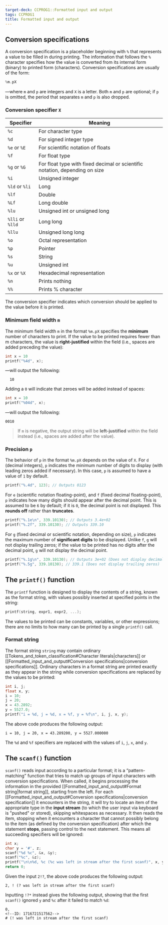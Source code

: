 ```yaml
---
target-deck: CCPROG1::Formatted input and output
tags: CCPROG1
title: Formatted input and output
---
```


## Conversion specifications

A conversion specification is a placeholder beginning with `%` that represents a value to be filled in during printing. The information that follows the `%` character specifies how the value is converted from its internal form (binary) to printed form (characters). Conversion specifications are usually of the form:

```c
%m.pX
```

—where `m` and `p` are integers and `X` is a letter. Both `m` and `p` are optional; if `p` is omitted, the period that separates `m` and `p` is also dropped.

<!--ID: 1698055025610-->

### Conversion specifier `X`

| Specifier | Meaning |
|------------|-------------------------------------------|
| `%c` | For character type |
| `%d` | For signed integer type |
| `%e` or `%E` | For scientific notation of floats |
| `%f` | For float type |
| `%g` or `%G` | For float type with fixed decimal or scientific notation, depending on size |
| `%i` | Unsigned integer |
| `%ld` or `%li` | Long |
| `%lf` | Double |
| `%Lf` | Long double |
| `%lu` | Unsigned int or unsigned long |
| `%lli` or `%lld` | Long long |
| `%llu` | Unsigned long long |
| `%o` | Octal representation |
| `%p` | Pointer |
| `%s` | String |
| `%u` | Unsigned int |
| `%x` or `%X` | Hexadecimal representation |
| `%n` | Prints nothing |
| `%%` | Prints % character|

The conversion specifier indicates which conversion should be applied to the value before it is printed.

<!--ID: 1698055025619-->

### Minimum field width `m`

The minimum field width `m` in the format `%m.pX` specifies the **minimum** number of characters to print. If the value to be printed requires fewer than m characters, the value is **right-justified** within the field (i.e., spaces are added preceding the value):

```c
int x = 10
printf("%4d", x);
```

—will output the following:

```
  10
```

Adding a `0` will indicate that zeroes will be added instead of spaces:

```c
int x = 10
printf("%04d", x);
```

—will output the following:

```
0010
```

> If `m` is negative, the output string will be **left-justified** within the field instead (i.e., spaces are added after the value).

<!--ID: 1698055025625-->

### Precision `p`

The behavior of `p` in the format `%m.pX` depends on the value of `X`. For `d` (decimal integers), `p` indicates the minimum number of digits to display (with leading zeros added if necessary). In this case, `p` is assumed to have a value of `1` by default.

```c
printf("%.4d", 123); // Outputs 0123
```

For `e` (scientific notation floating-point), and `f` (fixed decimal floating-point), `p` indicates how many digits should appear after the decimal point. This is assumed to be `6` by default; if it is `0`, the decimal point is not displayed. This **rounds off** rather than **truncates**.

```c
printf("%.1e\n", 339.10130); // Outputs 3.4e+02
printf("%.2f", 339.10130); // Outputs 339.10
```

For `g` (fixed decimal or scientific notation, depending on size), `p` indicates the maximum number of **significant digits** to be displayed. Unlike `f`, `g` will not display trailing zeros; if the value to be printed has no digits after the decimal point, `g` will not display the decimal point.

```c
printf("%.1g\n", 339.10130); // Outputs 3e+02 (Does not display decimal point)
printf("%.5g", 339.10130); // 339.1 (Does not display trailing zeros)
```

<!--ID: 1698055025629-->

## The `printf()` function

The `printf` function is designed to display the contents of a string, known as the format string, with values possibly inserted at specified points in the string:

```c
printf(string, expr1, expr2, ...);
```

The values to be printed can be constants, variables, or other expressions; there are no limits to how many can be printed by a single `printf()` call.

<!--ID: 1698055025634-->

### Format string

The format string `string` may contain ordinary [[Tokens_and_token_classification#Character literals|characters]] or [[Formatted_input_and_output#Conversion specifications|conversion specifications]]. Ordinary characters in a format string are printed exactly as they appear in the string while conversion specifications are replaced by the values to be printed:

```c
int i, j;
float x, y;
i = 10;
j = 20;
x = 43.2892;
y = 5527.0;
printf("i = %d, j = %d, x = %f, y = %f\n", i, j, x, y);
```

The above code produces the following output:

```
i = 10, j = 20, x = 43.289200, y = 5527.000000
```

The `%d` and `%f` specifiers are replaced with the values of `i`, `j`, `x`, and `y`.

<!--ID: 1698055025638-->

## The `scanf()` function

`scanf()` reads input according to a particular format; it is a “pattern-matching” function that tries to match up groups of input characters with conversion specifications. When called, it begins processing the information in the provided [[Formatted_input_and_output#Format string|format string]], starting from the left. For each [[Formatted_input_and_output#Conversion specifications|conversion specification]] it encounters in the string, it will try to locate an item of the appropriate type in the **input stream** (to which the user input via keyboard is "pushed" or stored), skipping whitespaces as necessary. It then reads the item, stopping when it encounters a character that cannot possibly belong to the item (as defined by the conversion specification) after which the statement **stops**, passing control to the next statement. This means all succeeding specifiers will be ignored:

```c
int x;
char y = '#', z;
scanf("%d %c", &x, &y);
scanf("%c", &z);
printf("\n\n%d, %c (%c was left in stream after the first scanf)", x, y, z);
return 0;
```

Given the input `2!?`, the above code produces the following output:

```
2, ! (? was left in stream after the first scanf)
```

Inputting `!?*` instead gives the following output, showing that the first `scanf()` ignored `y` and `%c` after it failed to match `%d`:

```
0, 
<!--ID: 1716721517562-->
# (! was left in stream after the first scanf)
```

<!--ID: 1698127416743-->
